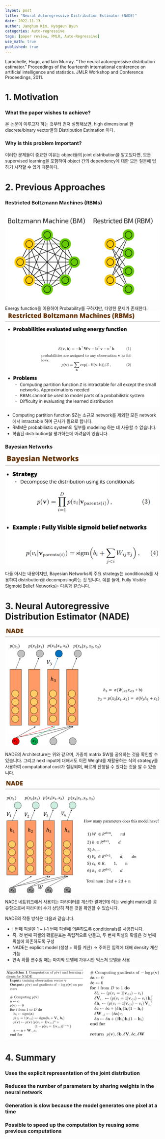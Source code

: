 ```yaml
---
layout: post
title: "Neural Autoregressive Distribution Estimator (NADE)"
date: 2022-11-13
author: Janghun Kim, Hyogeun Byun
categories: Auto-regressive
tags: [paper review, PMLR, Auto-Regressive]
use_math: true
published: true
---
```


Larochelle, Hugo, and Iain Murray. "The neural autoregressive distribution estimator." Proceedings of the fourteenth international conference on artificial intelligence and statistics. JMLR Workshop and Conference Proceedings, 2011.

# 1. Motivation
### What the paper wishes to achieve?
 본 논문이 이루고자 하는 것부터 먼저 설명해보면, high dimensional 한 discrete/binary vector들의 Distribution Estimation 이다. 

### Why is this problem Important?
 이러한 문제들이 중요한 이유는 object들의 joint distribution을 알고있다면, 모든 supervised learning을 포함하여 object 간의 dependency에 대한 모든 질문에 답하기 시작할 수 있기 때문이다.

# 2. Previous Approaches
### Restricted Boltzmann Machines (RBMs)

![image](/assets/NADE_img/rbms.png)

Energy function을 이용하여 Probability를 구하지만, 다양한 문제가 존재한다. 
![image](/assets/NADE_img/rbms2.png)

- Computing partition function $Z는 소규모 network를 제외한 모든 network에서 intractable 하며 근사가 필요로 합니다.
- RMM은 probabilistic system의 일부를 modeling 하는 데 사용할 수 없습니다.
- 학습된 distribution을 평가하는데 어려움이 있습니다.

### Bayesian Networks
![image](/assets/NADE_img/bayesian.png)

다들 아시는 내용이지만, Bayesian Networks의 주요 strategy는 conditionals를 사용하여 distribution을 decomposing하는 것 입니다. 예를 들어, Fully Visible Sigmoid Belief Networks는 다음과 같습니다.

# 3. Neural Autoregressive Distribution Estimator (NADE)
![image](/assets/NADE_img/nade1.png)

NADE의 Architecture는 위와 같으며, 가중치 matrix $W를 공유하는 것을 확인할 수 있습니다. 그리고 next input에 대해서도 이전 Weight를 재활용하는 식의 strategy를 사용하여 computational cost가 절감되며, 빠르게 진행될 수 있다는 것을 알 수 있습니다.

![image](/assets/NADE_img/nade2.png)

NADE 네트워크에서 사용되는 파라미터를 계산한 결과인데 이는 weight matrix를 공유함으로써 파라미터 수가 상당히 적은 것을 확인할 수 있습니다.

NADE의 작동 방식은 다음과 같습니다.
- i 번째 픽셀을 1 ~ i-1 번째 픽셀에 의존하도록 conditionals를 사용합니다.
- 즉, 첫 번째 픽셀의 확률분포는 독립적으로 만들고, 두 번째 픽셀의 확률은 첫 번째 픽셀에 의존하도록 구성
- NADE는 explicit model (생성 + 확률 계산) -> 주어진 입력에 대해 density 계산 가능
- 연속 확률 변수일 때는 마지막 모델에 가우시안 믹스쳐 모델을 사용

![image](/assets/NADE_img/code.png)


# 4. Summary

### Uses the explicit representation of the joint distribution 

### Reduces the number of parameters by sharing weights in the neural network

### Generation is slow because the model generates one pixel at a time

### Possible to speed up the computation by reusing some previous computations

